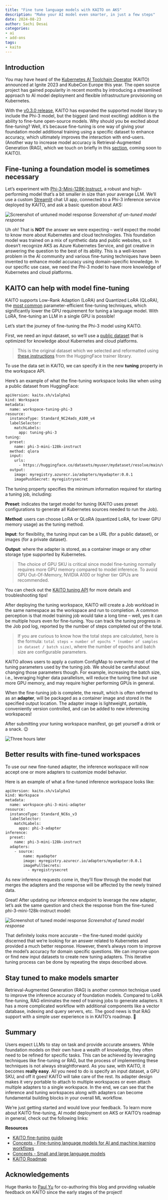 ```yaml
---
title: "Fine tune language models with KAITO on AKS"
description: "Make your AI model even smarter, in just a few steps"
date: 2024-08-23
author: Sachi Desai
categories:
- ai
- add-ons
tags:
- kaito
---
```


## Introduction

You may have heard of the [Kubernetes AI Toolchain Operator](https://github.com/Azure/kaito/tree/main) (KAITO) announced at Ignite 2023 and KubeCon Europe this year. The open source project has gained popularity in recent months by introducing a streamlined approach to AI model deployment and flexible infrastructure provisioning on Kubernetes.

With the [v0.3.0 release](https://github.com/Azure/kaito/releases/tag/v0.3.0), KAITO has expanded the supported model library to include the Phi-3 model, but the biggest (and most exciting) addition is the ability to fine-tune open-source models. Why should you be excited about fine-tuning? Well, it’s because fine-tuning is one way of giving your foundation model additional training using a specific dataset to enhance accuracy, which ultimately improves the interaction with end-users. (Another way to increase model accuracy is Retrieval-Augmented Generation (RAG), which we touch on briefly in this [section](#Stay-tuned-to-make-models-smarter), coming soon to KAITO).

## Fine-tuning a foundation model is sometimes necessary

Let’s experiment with [Phi-3-Mini-128K-Instruct](https://huggingface.co/microsoft/Phi-3-mini-128k-instruct), a robust and high-performing model that’s a bit smaller in size than your average LLM. We’ll use a custom [Streamlit](https://streamlit.io/) chat UI app, connected to a Phi-3 inference service deployed by KAITO, and ask a basic question about AKS:

![Screenshot of untuned model response](/AKS/assets/images/kaito-blog/untuned-lm-with-kaito.png)
_Screenshot of un-tuned model response_

Uh oh! That is **NOT** the answer we were expecting – we’d expect the model to know more about Kubernetes and cloud technologies. This foundation model was trained on a mix of synthetic data and public websites, so it doesn’t recognize AKS as Azure Kubernetes Service, and got creative in answering the question to the best of its ability. This is a well-known problem in the AI community and various fine-tuning techniques have been invented to enhance model accuracy using domain-specific knowledge. In our specific use case, we need the Phi-3 model to have more knowledge of Kubernetes and cloud platforms.

## KAITO can help with model fine-tuning

KAITO supports Low-Rank Adaption (LoRA) and Quantized LoRA (QLoRA), the [most common](https://arxiv.org/pdf/2402.16141) parameter-efficient fine-tuning techniques, which significantly lower the GPU requirement for tuning a language model. With LoRA, fine-tuning an LLM in a single GPU is possible! 

Let’s start the journey of fine-tuning the Phi-3 model using KAITO.

First, we need an input dataset, so we’ll use a [public dataset](https://huggingface.co/datasets/sidddddddddddd/kubernetes) that is optimized for knowledge about Kubernetes and cloud platforms.

> This is the original dataset which we selected and reformatted using [these instructions](https://github.com/Azure/kaito/tree/main/docs/tuning#input-dataset-format) from the HuggingFace trainer library.

To use the data set in KAITO, we can specify it in the new **tuning** property in the workspace API. 

Here’s an example of what the fine-tuning workspace looks like when using a public dataset from HuggingFace:

```bash
apiVersion: kaito.sh/v1alpha1
kind: Workspace
metadata:
  name: workspace-tuning-phi-3
resource:
  instanceType: Standard_NC24ads_A100_v4
  labelSelector:
    matchLabels:
      app: tuning-phi-3
tuning:
  preset:
    name: phi-3-mini-128k-instruct
  method: qlora
  input:
    urls:
      - https://huggingface.co/datasets/myuser/mydataset/resolve/main/data/train-00000-of-00001.parquet?download=true
  output:
    image: myregistry.azurecr.io/adapters/myadapter:0.0.1
    imagePushSecret: myregistrysecret
```

The tuning property specifies the minimum information required for starting a tuning job, including:

**Preset**: indicates the target model for tuning (KAITO uses preset configurations to generate all Kubernetes sources needed to run the Job). 

**Method**: users can choose LoRA or QLoRA (quantized LoRA, for lower GPU memory usage) as the tuning method. 

**Input**: for flexibility, the tuning input can be a URL (for a public dataset), or images (for a private dataset).

**Output**: where the adapter is stored, as a container image or any other storage type supported by Kubernetes.

> The choice of GPU SKU is critical since model fine-tuning normally requires more GPU memory compared to model inference. To avoid GPU Out-Of-Memory, NVIDIA A100 or higher tier GPUs are recommended. 

You can check out the [KAITO tuning API](https://github.com/Azure/kaito/tree/main/docs/tuning) for more details and troubleshooting tips!

After deploying the tuning workspace, KAITO will create a Job workload in the same namespace as the workspace and run to completion. A common perception is that model training job would take a long time – well, yes it can be multiple hours even for fine-tuning. You can track the tuning progress in the Job pod log, reported by the number of steps completed out of the total. 

> If you are curious to know how the total steps are calculated, here is the formula: 
> `total steps = number of epochs * (number of samples in dataset / batch size)`, where the number of epochs and batch size are configurable parameters. 

KAITO allows users to apply a custom ConfigMap to overwrite most of the tuning parameters used by the tuning job. We should be careful about changing those parameters though. For example, increasing the batch size, i.e., leveraging higher data parallelism, will reduce the tuning time but use more GPU memory, and may require higher performing GPUs in general. 

When the fine-tuning job is complete, the result, which is often referred to as an **adapter**, will be packaged as a container image and stored in the specified output location. The adapter image is lightweight, portable, conveniently version controlled, and can be added to new inferencing workspaces!

After submitting your tuning workspace manifest, go get yourself a drink or a snack. 😉

![Three hours later](/AKS/assets/images/kaito-blog/spongebob-transition-3-hours-later.jpg)

## Better results with fine-tuned workspaces

To use our new fine-tuned adapter, the inference workspace will now accept one or more adapters to customize model behavior.

Here is an example of what a fine-tuned inference workspace looks like:

```bash
apiVersion: kaito.sh/v1alpha1
kind: Workspace
metadata:
  name: workspace-phi-3-mini-adapter
resource:
  instanceType: Standard_NC6s_v3
  labelSelector:
    matchLabels:
      apps: phi-3-adapter
inference:
  preset:
    name: phi-3-mini-128k-instruct
  adapters:
    - source:
        name: myadapter
        image: myregistry.azurecr.io/adapters/myadapter:0.0.1
        imagePullSecrets:
          - myregistrysecret
```

As new inference requests come in, they’ll flow through the model that merges the adapters and the response will be affected by the newly trained data. 

Great! After updating our inference endpoint to leverage the new adapter, let’s ask the same question and check the response from the fine-tuned phi-3-mini-128k-instruct model:

![Screenshot of tuned model response](/AKS/assets/images/fine-tuning-language-models-with-kaito/fine-tuned-lm-with-kaito.png)
_Screenshot of tuned model response_

That definitely looks more accurate – the fine-tuned model quickly discerned that we’re looking for an answer related to Kubernetes and provided a much better response. However, there’s always room to improve the model’s accuracy for domain specific questions. We can improve upon or find new input datasets to create new tuning adapters. This iterative tuning process can be done by repeating the steps described above.

## Stay tuned to make models smarter

Retrieval-Augmented Generation (RAG) is another common technique used to improve the inference accuracy of foundation models. Compared to LoRA fine-tuning, RAG eliminates the need of training jobs to generate adapters. It has a more complicated workflow with additional components like a vector database, indexing and query servers, etc. The good news is that RAG support with a simple user experience is in KAITO’s roadmap. 🚀

## Summary

Users expect LLMs to stay on task and provide accurate answers. While foundation models on their own have a wealth of knowledge, they often need to be refined for specific tasks. This can be achieved by leveraging techniques like fine-tuning or RAG, but the process of implementing these techniques is not always straightforward. As you saw, with KAITO, it becomes **really easy**. All you need to do is specify an input dataset, a GPU SKU, and off it goes! KAITO will take care of the rest. Its adapter design makes it very portable to attach to multiple workspaces or even attach multiple adapters to a single workspace. In the end, we can see that the inference and tuning workspaces along with adapters can become fundamental building blocks in your overall ML workflow.

We’re just getting started and would love your feedback. To learn more about KAITO fine-tuning, AI model deployment on AKS or KAITO’s roadmap in general, check out the following links:

**Resources**

- [KAITO fine-tuning guide](https://github.com/Azure/kaito/tree/main/docs/tuning)
- [Concepts - Fine-tuning language models for AI and machine learning workflows](https://learn.microsoft.com/azure/aks/concepts-fine-tune-language-models)
- [Concepts - Small and large language models](https://learn.microsoft.com/azure/aks/concepts-ai-ml-language-models)
- [KAITO Roadmap](https://github.com/orgs/Azure/projects/669)

## Acknowledgements
Huge thanks to [Paul Yu](https://www.linkedin.com/in/yupaul) for co-authoring this blog and providing valuable feedback on KAITO since the early stages of the project!
